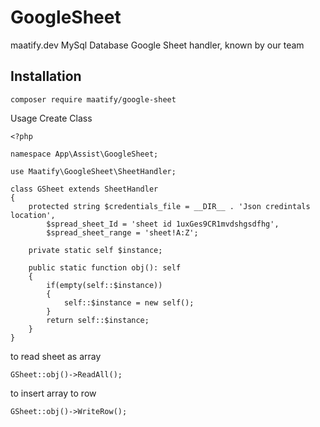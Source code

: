 # GoogleSheet

maatify.dev MySql Database Google Sheet handler, known by our team

## Installation

    composer require maatify/google-sheet


Usage Create Class 

    <?php

    namespace App\Assist\GoogleSheet;

    use Maatify\GoogleSheet\SheetHandler;

    class GSheet extends SheetHandler
    {
        protected string $credentials_file = __DIR__ . 'Json credintals location',
            $spread_sheet_Id = 'sheet id 1uxGes9CR1mvdshgsdfhg',
            $spread_sheet_range = 'sheet!A:Z';

        private static self $instance;

        public static function obj(): self
        {
            if(empty(self::$instance))
            {
                self::$instance = new self();
            }
            return self::$instance;
        }
    }


to read sheet as array

    GSheet::obj()->ReadAll();

to insert array to row 

    GSheet::obj()->WriteRow();
